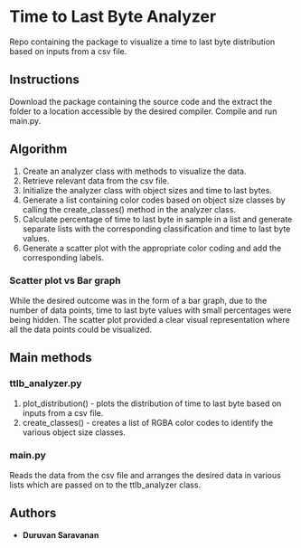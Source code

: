 # Time to Last Byte Analyzer
Repo containing the package to visualize a time to last byte distribution based on inputs from a csv file.

## Instructions
Download the package containing the source code and the extract the folder to a location accessible by the desired compiler. Compile and run main.py.

## Algorithm
1) Create an analyzer class with methods to visualize the data.
2) Retrieve relevant data from the csv file.
3) Initialize the analyzer class with object sizes and time to last bytes.
4) Generate a list containing color codes based on object size classes by calling the create_classes() method in the analyzer class.
5) Calculate percentage of time to last byte in sample in a list and generate separate lists with the corresponding classification and time to last byte values.
6) Generate a scatter plot with the appropriate color coding and add the corresponding labels.

### Scatter plot vs Bar graph
While the desired outcome was in the form of a bar graph, due to the number of data points, time to last byte values with small percentages were being hidden. The scatter plot provided a clear visual representation where all the data points could be visualized.

## Main methods

### ttlb_analyzer.py
1) plot_distribution() - plots the distribution of time to last byte based on inputs from a csv file. 
2) create_classes() - creates a list of RGBA color codes to identify the various object size classes.

### main.py
Reads the data from the csv file and arranges the desired data in various lists which are passed on to the ttlb_analyzer class.

## Authors
* **Duruvan Saravanan**
